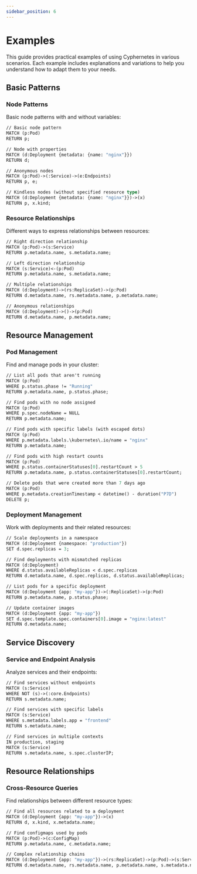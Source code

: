 ```yaml
---
sidebar_position: 6
---
```


# Examples

This guide provides practical examples of using Cyphernetes in various scenarios. Each example includes explanations and variations to help you understand how to adapt them to your needs.

## Basic Patterns

### Node Patterns

Basic node patterns with and without variables:

```graphql
// Basic node pattern
MATCH (p:Pod)
RETURN p;

// Node with properties
MATCH (d:Deployment {metadata: {name: "nginx"}})
RETURN d;

// Anonymous nodes
MATCH (p:Pod)->(:Service)->(e:Endpoints)
RETURN p, e;

// Kindless nodes (without specified resource type)
MATCH (d:Deployment {metadata: {name: "nginx"}})->(x)
RETURN p, x.kind;
```

### Resource Relationships

Different ways to express relationships between resources:

```graphql
// Right direction relationship
MATCH (p:Pod)->(s:Service)
RETURN p.metadata.name, s.metadata.name;

// Left direction relationship
MATCH (s:Service)<-(p:Pod)
RETURN p.metadata.name, s.metadata.name;

// Multiple relationships
MATCH (d:Deployment)->(rs:ReplicaSet)->(p:Pod)
RETURN d.metadata.name, rs.metadata.name, p.metadata.name;

// Anonymous relationships
MATCH (d:Deployment)->()->(p:Pod)
RETURN d.metadata.name, p.metadata.name;
```

## Resource Management

### Pod Management

Find and manage pods in your cluster:

```graphql
// List all pods that aren't running
MATCH (p:Pod)
WHERE p.status.phase != "Running"
RETURN p.metadata.name, p.status.phase;

// Find pods with no node assigned
MATCH (p:Pod)
WHERE p.spec.nodeName = NULL
RETURN p.metadata.name;

// Find pods with specific labels (with escaped dots)
MATCH (p:Pod)
WHERE p.metadata.labels.\kubernetes\.io/name = "nginx"
RETURN p.metadata.name;

// Find pods with high restart counts
MATCH (p:Pod)
WHERE p.status.containerStatuses[0].restartCount > 5
RETURN p.metadata.name, p.status.containerStatuses[0].restartCount;

// Delete pods that were created more than 7 days ago
MATCH (p:Pod)
WHERE p.metadata.creationTimestamp < datetime() - duration("P7D")
DELETE p;
```

### Deployment Management

Work with deployments and their related resources:

```graphql
// Scale deployments in a namespace
MATCH (d:Deployment {namespace: "production"})
SET d.spec.replicas = 3;

// Find deployments with mismatched replicas
MATCH (d:Deployment)
WHERE d.status.availableReplicas < d.spec.replicas
RETURN d.metadata.name, d.spec.replicas, d.status.availableReplicas;

// List pods for a specific deployment
MATCH (d:Deployment {app: "my-app"})->(:ReplicaSet)->(p:Pod)
RETURN p.metadata.name, p.status.phase;

// Update container images
MATCH (d:Deployment {app: "my-app"})
SET d.spec.template.spec.containers[0].image = "nginx:latest"
RETURN d.metadata.name;
```

## Service Discovery

### Service and Endpoint Analysis

Analyze services and their endpoints:

```graphql
// Find services without endpoints
MATCH (s:Service)
WHERE NOT (s)->(:core.Endpoints)
RETURN s.metadata.name;

// Find services with specific labels
MATCH (s:Service)
WHERE s.metadata.labels.app = "frontend"
RETURN s.metadata.name;

// Find services in multiple contexts
IN production, staging
MATCH (s:Service)
RETURN s.metadata.name, s.spec.clusterIP;
```

## Resource Relationships

### Cross-Resource Queries

Find relationships between different resource types:

```graphql
// Find all resources related to a deployment
MATCH (d:Deployment {app: "my-app"})->(x)
RETURN d, x.kind, x.metadata.name;

// Find configmaps used by pods
MATCH (p:Pod)->(c:ConfigMap)
RETURN p.metadata.name, c.metadata.name;

// Complex relationship chains
MATCH (d:Deployment {app: "my-app"})->(rs:ReplicaSet)->(p:Pod)->(s:Service)->(i:Ingress)
RETURN d.metadata.name, rs.metadata.name, p.metadata.name, s.metadata.name, i.metadata.name;
```